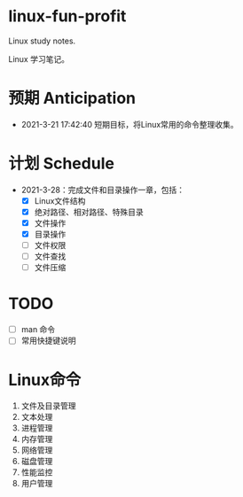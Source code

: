 # linux-fun-profit
Linux study notes. 

Linux 学习笔记。

# 预期 Anticipation
- 2021-3-21 17:42:40 短期目标，将Linux常用的命令整理收集。

# 计划 Schedule

- 2021-3-28：完成文件和目录操作一章，包括：
  - [x] Linux文件结构
  - [x] 绝对路径、相对路径、特殊目录
  - [x] 文件操作
  - [x] 目录操作
  - [ ] 文件权限
  - [ ] 文件查找
  - [ ] 文件压缩

# TODO

- [ ] man 命令
- [ ] 常用快捷键说明

# Linux命令

1. 文件及目录管理
2. 文本处理
3. 进程管理
4. 内存管理
5. 网络管理
5. 磁盘管理
1. 性能监控
1. 用户管理
